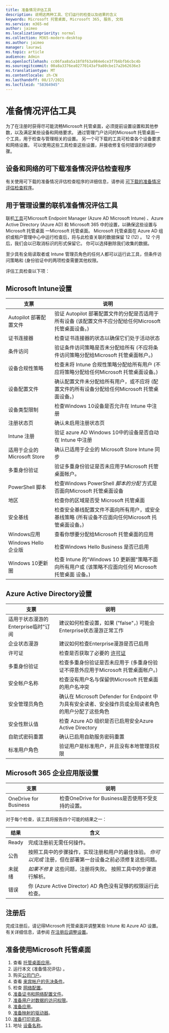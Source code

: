 ```yaml
---
title: 准备情况评估工具
description: 说明这两种工具、它们运行的检查以及结果的含义
keywords: Microsoft 托管桌面, Microsoft 365, 服务, 文档
ms.service: m365-md
author: jaimeo
ms.localizationpriority: normal
ms.collection: M365-modern-desktop
ms.author: jaimeo
manager: laurawi
ms.topic: article
audience: Admin
ms.openlocfilehash: cc06faa8a5a18f8f63a984e6ce3f7b6bfb6cbc4b
ms.sourcegitcommit: 00a8a3376ea02770143af9a80cbe17a2b62636e3
ms.translationtype: MT
ms.contentlocale: zh-CN
ms.lasthandoff: 08/17/2021
ms.locfileid: "58364945"
---
```

# <a name="readiness-assessment-tools"></a>准备情况评估工具

为了在注册时获得尽可能流畅Microsoft 托管桌面，必须提前设置设置和其他参数，以及满足某些设备和网络要求。 通过管理门户访问的Microsoft 托管桌面一个工具，用于检查与管理相关的设置。 另一个可下载的工具可检查各个设备要求和网络设置。 可以使用这些工具检查这些设置，并接收修复任何错误的详细步骤。

## <a name="downloadable-readiness-assessment-checker-for-devices-and-network"></a>设备和网络的可下载准备情况评估检查程序

有关使用可下载的准备情况评估检查程序的详细信息，请参阅 [可下载的准备情况评估检查程序](readiness-assessment-downloadable.md)。

## <a name="online-readiness-assessment-tool-for-management-settings"></a>用于管理设置的联机准备情况评估工具

联机[工具](https://aka.ms/mmdart)可Microsoft Endpoint Manager (Azure AD Microsoft Intune) 、Azure Active Directory (Azure AD) 和 Microsoft 365 中的设置，以确保这些设置与 Microsoft 托管桌面 一Microsoft 托管桌面。 Microsoft 托管桌面在 Azure AD 组织或租户管理中心中运行检查后，将与此检查关联的数据保留 12 (12) 。 12 个月后，我们会以已取消标识的形式保留它。 你可以选择删除我们收集的数据。

至少具有全局读取者或 Intune 管理员角色的任何人都可以运行此工具，但条件访问策略和 (身份验证中的两项检查需要[](readiness-assessment-fix.md#conditional-access-policies)其他权限。 [](readiness-assessment-fix.md#multifactor-authentication)
 
评估工具检查以下项：

## <a name="microsoft-intune-settings"></a>Microsoft Intune设置

|支票  |说明  |
|---------|---------|
|Autopilot 部署配置文件     | 验证 Autopilot 部署配置文件的分配是否适用于所有设备 (该配置文件不应分配给任何Microsoft 托管桌面设备。)        |
|证书连接器     | 检查证书连接器的状态以确保它们处于活动状态   |
|条件访问     | 验证条件访问策略是否未分配给所有 (不应将条件访问策略分配给Microsoft 托管桌面帐户。)     |
|设备合规性策略     | 检查未将 Intune 合规性策略分配给所有用户 (不应将策略分配给任何Microsoft 托管桌面设备。)     |
|设备配置文件     | 确认配置文件未分配给所有用户，或不应将 (配置文件的所有设备分配给任何Microsoft 托管桌面设备。)      |
|设备类型限制     | 检查Windows 10设备是否允许在 Intune 中注册        |
|注册状态页     | 确认未启用注册状态页      |
|Intune 注册     | 验证 azure AD Windows 10中的设备是否自动在 Intune 中注册         |
|适用于企业的 Microsoft Store     | 确认已适用于企业的 Microsoft Store Intune 同步        |
|多重身份验证 | 验证多重身份验证是否未应用于Microsoft 托管桌面帐户。
|PowerShell 脚本     | 检查Windows PowerShell *脚本的分配* 方式是否面向Microsoft 托管桌面设备    |
|地区     | 检查你的区域是否受 Microsoft 托管桌面        |
|安全基线     | 检查安全基线配置文件不面向所有用户，或安全基线策略 (所有设备不应面向任何Microsoft 托管桌面设备。)        |
|Windows应用     | 查看你想要分配给Microsoft 托管桌面的应用      |
|Windows Hello 企业版     | 检查Windows Hello Business 是否已启用        |
|Windows 10更新圈     | 检查 Intune 的"Windows 10 更新圈"策略不面向所有用户或 (该策略不应面向任何 Microsoft 托管桌面 设备。)      |


## <a name="azure-active-directory-settings"></a>Azure Active Directory设置

|支票  |说明  |
|---------|---------|
|适用于状态漫游的Enterprise临时"订阅     | 建议如何检查设置，如果 ("false"，) 可能会Enterprise状态漫游正常工作  |
|企业状态漫游     | 建议如何检查Enterprise漫游是否已启用       |
|许可证     | 检查是否获取了必要的 [许可证](prerequisites.md#more-about-licenses)         |
|多重身份验证     | 检查多重身份验证是否未应用于 (多重身份验证不得意外应用于Microsoft 托管桌面帐户。) |
|安全帐户名称   | 检查没有用户名与保留供Microsoft 托管桌面的用户名冲突        |
|安全管理员角色     | 确认在 Microsoft Defender for Endpoint 中为具有安全读者、安全操作员或全局读者角色的用户分配了这些角色         |
|安全性默认值 | 检查 Azure AD 组织是否已启用安全Azure Active Directory |
|自助式密码重置     | 确认已启用自助服务密码重置        |
|标准用户角色     | 验证用户是标准用户，并且没有本地管理员权限         |


## <a name="microsoft-365-apps-for-enterprise-settings"></a>Microsoft 365 企业应用版设置

|支票  |说明  |
|---------|---------|
|OneDrive for Business     | 检查OneDrive for Business是否使用不受支持的设置。        |


对于每个检查，该工具将报告四个可能的结果之一：


|结果  |含义  |
|---------|---------|
|Ready     | 完成注册前无需任何操作。        |
|公告    | 按照工具中的步骤操作，实现注册和用户的最佳体验。 *你可以完成* 注册，但在部署第一台设备之前必须修复这些问题。        |
|未就绪 | *如果不修复* 这些问题，注册将失败。 按照工具中的步骤进行解析。        |
|错误 | 你 (Azure Active Director) AD 角色没有足够的权限运行此检查。 |

## <a name="after-enrollment"></a>注册后

完成注册后，请记得Microsoft 托管桌面并调整某些 Intune 和 Azure AD 设置。 有关详细信息，请参阅 [在注册后调整设置](../get-started/conditional-access.md)。

## <a name="steps-to-get-ready-for-microsoft-managed-desktop"></a>准备使用Microsoft 托管桌面

1. 查看 [托管桌面应用](prerequisites.md)。
2. 运行本文 (准备情况评估) 。
1. 购买[公司门户](../get-started/company-portal.md)。
1. 查看 [来宾帐户的先决条件](guest-accounts.md)。
1. 检查 [网络配置](network.md)。
1. [准备证书和网络配置文件](certs-wifi-lan.md)。
1. [准备用户对数据的访问权限](authentication.md)。
1. [准备应用](apps.md)。
1. [准备映射的驱动器](mapped-drives.md)。
1. [准备打印资源](printing.md)。
1. 地址 [设备名称](address-device-names.md)。
